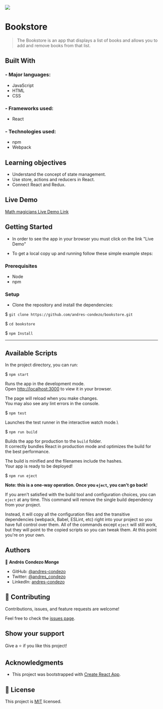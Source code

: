 
![](https://img.shields.io/badge/Microverse-blueviolet)

# Bookstore

> The Bookstore is an app that displays a list of books and allows you to add and remove books from that list.

## Built With

### - Major languages:
  - JavaScript
  - HTML
  - CSS

### - Frameworks used:
  - React

### - Technologies used:
  - npm
  - Webpack

## Learning objectives

- Understand the concept of state management.
- Use store, actions and reducers in React.
- Connect React and Redux.

## Live Demo

[Math magicians Live Demo Link](https://andres-condezo.github.io/bookstore/)

## Getting Started

- In order to see the app in your browser you must click on the link "Live Demo"

- To get a local copy up and running follow these simple example steps:

### Prerequisites
  - Node
  - npm

### Setup

- Clone the repository and install the dependencies:

$ `git clone https://github.com/andres-condezo/bookstore.git`

$ `cd bookstore`

$ `npm Install`

---

## Available Scripts

In the project directory, you can run:

$ `npm start`

Runs the app in the development mode.\
Open [http://localhost:3000](http://localhost:3000) to view it in your browser.

The page will reload when you make changes.\
You may also see any lint errors in the console.

$ `npm test`

Launches the test runner in the interactive watch mode.\

$ `npm run build`

Builds the app for production to the `build` folder.\
It correctly bundles React in production mode and optimizes the build for the best performance.

The build is minified and the filenames include the hashes.\
Your app is ready to be deployed!

$ `npm run eject`

**Note: this is a one-way operation. Once you `eject`, you can't go back!**

If you aren't satisfied with the build tool and configuration choices, you can `eject` at any time. This command will remove the single build dependency from your project.

Instead, it will copy all the configuration files and the transitive dependencies (webpack, Babel, ESLint, etc) right into your project so you have full control over them. All of the commands except `eject` will still work, but they will point to the copied scripts so you can tweak them. At this point you're on your own.


## Authors

👤 **Andrés Condezo Monge**

- GitHub: [@andres-condezo](https://github.com/andres-condezo)
- Twitter: [@andres_condezo](https://twitter.com/andres_condezo)
- LinkedIn: [andres-condezo](https://linkedin.com/in/andres-condezo)

## 🤝 Contributing

Contributions, issues, and feature requests are welcome!

Feel free to check the [issues page](../../issues/).

## Show your support

Give a ⭐️ if you like this project!

## Acknowledgments

- This project was bootstrapped with [Create React App](https://github.com/facebook/create-react-app).

## 📝 License

This project is [MIT](./MIT.md) licensed.
